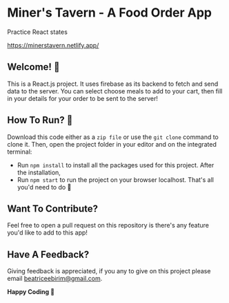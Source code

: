 # Miner's Tavern - A Food Order App
Practice React states

https://minerstavern.netlify.app/

## Welcome! 👋
This is a React.js project. It uses firebase as its backend to fetch and send data to the server.
You can select choose meals to add to your cart, then fill in your details for your order to be sent to the server!

## How To Run? 🤔
Download this code either as a `zip file` or use the `git clone` command to clone it.
Then, open the project folder in your editor and on the integrated terminal:
-  Run `npm install` to install all the packages used for this project.
After the installation,
- Run `npm start` to run the project on your browser localhost.
    That's all you'd need to do 🙂

## Want To Contribute? 
Feel free to open a pull request on this repository is there's any feature you'd like to add to this app!

## Have A Feedback? 
Giving feedback is appreciated, if you any to give on this project please email beatriceebirim@gmail.com.

**Happy Coding 💪**

